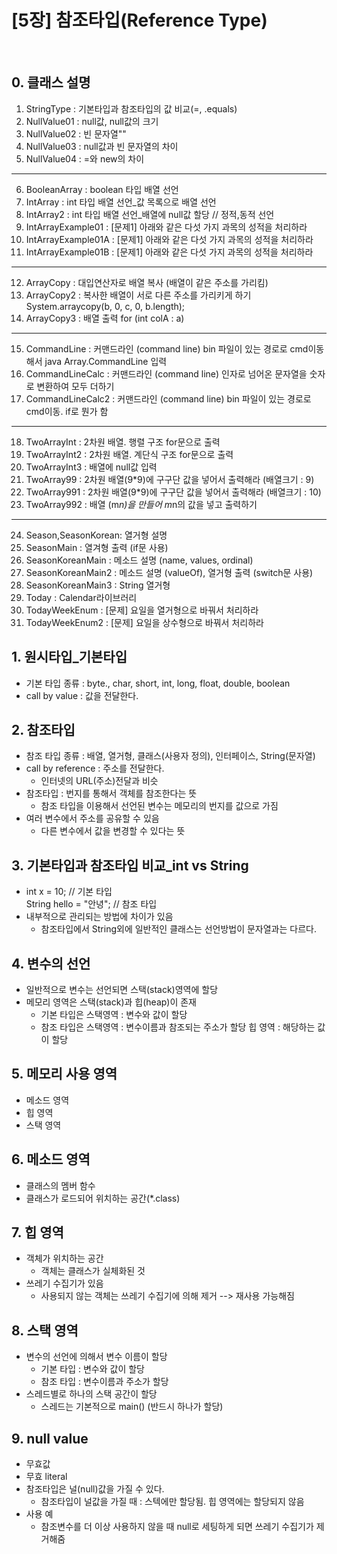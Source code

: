 # [5장] 참조타입(Reference Type)
<br>

## 0. 클래스 설명
01. StringType		   : 기본타입과 참조타입의 값 비교(=, .equals)
02. NullValue01		   : null값, null값의 크기
03. NullValue02		   : 빈 문자열""
04. NullValue03		   : null값과 빈 문자열의 차이
05. NullValue04		   : =와 new의 차이<br>
---------------------------------------------------------------------------------
06. BooleanArray	   : boolean 타입 배열 선언
07. IntArray		   : int 타입 배열 선언_값 목록으로 배열 선언
08. IntArray2		   : int 타입 배열 선언_배열에 null값 할당 // 정적,동적 선언
09. IntArrayExample01  : [문제1] 아래와 같은 다섯 가지 과목의 성적을 처리하라
10. IntArrayExample01A : [문제1] 아래와 같은 다섯 가지 과목의 성적을 처리하라
11. IntArrayExample01B : [문제1] 아래와 같은 다섯 가지 과목의 성적을 처리하라<br>
---------------------------------------------------------------------------------
12. ArrayCopy		   : 대입연산자로 배열 복사 (배열이 같은 주소를 가리킴)
13. ArrayCopy2		   : 복사한 배열이 서로 다른 주소를 가리키게 하기 System.arraycopy(b, 0, c, 0, b.length);
14. ArrayCopy3		   : 배열 출력 for (int colA : a)<br>
---------------------------------------------------------------------------------
15. CommandLine		   : 커맨드라인 (command line) bin 파일이 있는 경로로 cmd이동해서 java Array.CommandLine 입력
16. CommandLineCalc	   : 커맨드라인 (command line) 인자로 넘어온 문자열을 숫자로 변환하여 모두 더하기
17. CommandLineCalc2   : 커맨드라인 (command line) bin 파일이 있는 경로로 cmd이동. if로 뭔가 함<br>
---------------------------------------------------------------------------------
18. TwoArrayInt		   : 2차원 배열. 행렬 구조 for문으로 출력
19. TwoArrayInt2	   : 2차원 배열. 계단식 구조 for문으로 출력 
20. TwoArrayInt3	   : 배열에 null값 입력
21. TwoArray99		   : 2차원 배열(9*9)에 구구단 값을 넣어서 출력해라 (배열크기 : 9)
22. TwoArray991		   : 2차원 배열(9*9)에 구구단 값을 넣어서 출력해라 (배열크기 : 10)
23. TwoArray992		   : 배열 (m*n)을 만들어 m*n의 값을 넣고 출력하기<br>
---------------------------------------------------------------------------------
24. Season,SeasonKorean: 열거형 설명
25. SeasonMain		   : 열겨형 출력 (if문 사용)
26. SeasonKoreanMain   : 메소드 설명 (name, values, ordinal)
27. SeasonKoreanMain2  : 메소드 설명 (valueOf), 열거형 출력 (switch문 사용)
28. SeasonKoreanMain3  : String 열거형
29. Today			   : Calendar라이브러리
30. TodayWeekEnum	   : [문제] 요일을 열거형으로 바꿔서 처리하라
31. TodayWeekEnum2     : [문제] 요일을 상수형으로 바꿔서 처리하라


## 1. 원시타입_기본타입
- 기본 타입 종류 : byte., char, short, int, long, float, double, boolean
- call by value : 값을 전달한다.

## 2. 참조타입
- 참조 타입 종류 : 배열, 열거형, 클래스(사용자 정의), 인터페이스, String(문자열)
- call by reference : 주소를 전달한다.
	- 인터넷의 URL(주소)전달과 비슷
- 참조타입 : 번지를 통해서 객체를 참조한다는 뜻
	- 참조 타입을 이용해서 선언된 변수는 메모리의 번지를 값으로 가짐
- 여러 변수에서 주소를 공유할 수 있음
	- 다른 변수에서 값을 변경할 수 있다는 뜻
	
## 3. 기본타입과 참조타입 비교_int vs String
- int x = 10; // 기본 타입<br>
  String hello = "안녕"; // 참조 타입
  <br>
- 내부적으로 관리되는 방법에 차이가 있음
	- 참조타입에서 String외에 일반적인 클래스는 선언방법이 문자열과는 다르다.
	
## 4. 변수의 선언
- 일반적으로 변수는 선언되면 스택(stack)영역에 할당
- 메모리 영역은 스택(stack)과 힙(heap)이 존재
	- 기본 타입은 스택영역 : 변수와 값이 할당
	- 참조 타입은 스택영역 : 변수이름과 참조되는 주소가 할당
				  힙  영역 : 해당하는 값이 할당
				  
## 5. 메모리 사용 영역
- 메소드 영역
- 힙 영역
- 스택 영역

## 6. 메소드 영역
- 클래스의 멤버 함수
- 클래스가 로드되어 위치하는 공간(*.class)

## 7. 힙 영역
- 객체가 위치하는 공간
	- 객체는 클래스가 실체화된 것
- 쓰레기 수집기가 있음
	- 사용되지 않는 객체는 쓰레기 수집기에 의해 제거 --> 재사용 가능해짐
	
## 8. 스택 영역
- 변수의 선언에 의해서 변수 이름이 할당
	- 기본 타입 : 변수와 값이 할당
	- 참조 타입 : 변수이름과 주소가 할당
- 스레드별로 하나의 스택 공간이 할당
	- 스레드는 기본적으로 main() (반드시 하나가 할당)

## 9. null value
- 무효값
- 무효 literal
- 참조타입은 널(null)값을 가질 수 있다.
	- 참조타입이 널값을 가질 때 : 스텍에만 할당됨. 힙 영역에는 할당되지 않음 
- 사용 예
	- 참조변수를 더 이상 사용하지 않을 때 null로 세팅하게 되면 쓰레기 수집기가 제거해줌

	
